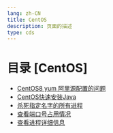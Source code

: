 ```yaml
---
lang: zh-CN  
title: CentOS  
description: 页面的描述  
type: cds  
---
```



# 目录 [CentOS]

[dir.start]: <>

- [CentOS8 yum 阿里源配置的问题](CentOS8Yum阿里源配置的问题.md)  
- [CentOS快速安装Java](CentOS快速安装Java.md)  
- [杀死指定名字的所有进程](杀死指定名字的所有进程.md)  
- [查看端口号占用情况](查看端口号占用情况.md)  
- [查看进程详细信息](查看进程详细信息.md)  

[dir.end]: <>

<AdsbyGoogle slot="7889564278" layout="in-article"/>

<Comment></Comment>
